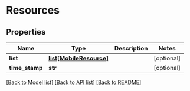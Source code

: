 # Resources

## Properties
Name | Type | Description | Notes
------------ | ------------- | ------------- | -------------
**list** | [**list[MobileResource]**](MobileResource.md) |  | [optional] 
**time_stamp** | **str** |  | [optional] 

[[Back to Model list]](../README.md#documentation-for-models) [[Back to API list]](../README.md#documentation-for-api-endpoints) [[Back to README]](../README.md)


